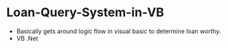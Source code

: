 # Loan-Query-System-in-VB

<ul>
<li>Basically gets around logic flow in visual basic to determine loan worthy.</li>
<li>VB .Net</li>
</ul>
